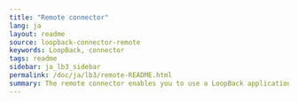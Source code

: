 ```yaml
---
title: "Remote connector"
lang: ja
layout: readme
source: loopback-connector-remote
keywords: LoopBack, connector
tags: readme
sidebar: ja_lb3_sidebar
permalink: /doc/ja/lb3/remote-README.html
summary: The remote connector enables you to use a LoopBack application as a data source via REST.
---
```

